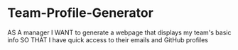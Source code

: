 # Team-Profile-Generator
AS A manager I WANT to generate a webpage that displays my team's basic info SO THAT I have quick access to their emails and GitHub profiles



